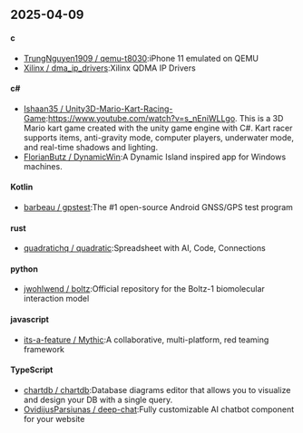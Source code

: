 ## 2025-04-09
#### c
* [TrungNguyen1909 / qemu-t8030](https://github.com/TrungNguyen1909/qemu-t8030):iPhone 11 emulated on QEMU
* [Xilinx / dma_ip_drivers](https://github.com/Xilinx/dma_ip_drivers):Xilinx QDMA IP Drivers
#### c#
* [Ishaan35 / Unity3D-Mario-Kart-Racing-Game](https://github.com/Ishaan35/Unity3D-Mario-Kart-Racing-Game):https://www.youtube.com/watch?v=s_nEniWLLgo. This is a 3D Mario kart game created with the unity game engine with C#. Kart racer supports items, anti-gravity mode, computer players, underwater mode, and real-time shadows and lighting.
* [FlorianButz / DynamicWin](https://github.com/FlorianButz/DynamicWin):A Dynamic Island inspired app for Windows machines.
#### Kotlin
* [barbeau / gpstest](https://github.com/barbeau/gpstest):The #1 open-source Android GNSS/GPS test program
#### rust
* [quadratichq / quadratic](https://github.com/quadratichq/quadratic):Spreadsheet with AI, Code, Connections
#### python
* [jwohlwend / boltz](https://github.com/jwohlwend/boltz):Official repository for the Boltz-1 biomolecular interaction model
#### javascript
* [its-a-feature / Mythic](https://github.com/its-a-feature/Mythic):A collaborative, multi-platform, red teaming framework
#### TypeScript
* [chartdb / chartdb](https://github.com/chartdb/chartdb):Database diagrams editor that allows you to visualize and design your DB with a single query.
* [OvidijusParsiunas / deep-chat](https://github.com/OvidijusParsiunas/deep-chat):Fully customizable AI chatbot component for your website
